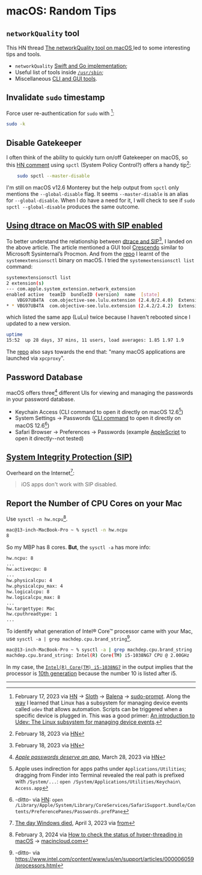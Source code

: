 # macOS: Random Tips
## `networkQuality` tool
This HN thread [The networkQuality tool on macOS ](https://news.ycombinator.com/item?id=35936999) led to some interesting tips and tools.
* `networkQuality` [Swift and Go implementation](https://news.ycombinator.com/item?id=35937295);
* Useful list of tools inside [`/usr/sbin`](https://news.ycombinator.com/item?id=35937359);
* Miscellaneous [CLI and GUI tools](https://news.ycombinator.com/item?id=35937763). 


## Invalidate `sudo` timestamp
Force user re-authentication for `sudo` with [^1]:
```bash
sudo -k
```
## Disable Gatekeeper
I often think of the ability to quickly turn on/off Gatekeeper on macOS, so this [HN comment](https://news.ycombinator.com/item?id=34845211) using `spctl` (System Policy Control?) offers a handy tip[^2]:
```bash
	sudo spctl --master-disable
```
I'm still on macOS v12.6 Monterey but the help output from `spctl` only mentions the `--global-disable` flag. 
It seems `--master-disable` is an alias for `--global-disable`. 
When I do have a need for it, I will check to see if `sudo spctl --global-disable` produces the same outcome.

## [Using dtrace on MacOS with SIP enabled](https://poweruser.blog/using-dtrace-with-sip-enabled-3826a352e64b)
To better understand the relationship between [dtrace and SIP](https://www.google.com/search?client=safari&rls=en&q=dtrace+macos&ie=UTF-8&oe=UTF-8)[^2], I landed on the above article.
The article mentioned a GUI tool [Crescendo](https://github.com/SuprHackerSteve/Crescendo) similar to Microsoft Sysinternal’s Procmon. And from the [repo](https://github.com/SuprHackerSteve/Crescendo/tree/836ca3402b24564a3ecc6096883e480de7ad62e8#testing-and-development) I learnt of the `systemextensionsctl` binary on macOS. I tried the `systemextensionsctl list` command:
```bash
systemextensionsctl list
2 extension(s)
--- com.apple.system_extension.network_extension
enabled active  teamID  bundleID (version)  name  [state]
    VBG97UB4TA  com.objective-see.lulu.extension (2.4.0/2.4.0)  Extension [terminated waiting to uninstall on reboot]
* * VBG97UB4TA  com.objective-see.lulu.extension (2.4.2/2.4.2)  Extension [activated enabled]
```
which listed the same app (LuLu) twice because I haven't rebooted since I updated to a new version.
```bash
uptime
15:52  up 28 days, 37 mins, 11 users, load averages: 1.85 1.97 1.9
```
The [repo](https://github.com/SuprHackerSteve/Crescendo/tree/836ca3402b24564a3ecc6096883e480de7ad62e8#troubleshooting) also says towards the end that: "many macOS applications are launched via `xpcproxy`".

## Password Database
macOS offers three[^3] different UIs for viewing and managing the passwords in your password database.
* Keychain Access (CLI command to open it directly on macOS 12.6[^4])
* System Settings -> Passwords ([CLI command](https://news.ycombinator.com/item?id=35331649) to open it directly on macOS 12.6[^5])
* Safari Browser -> Preferences -> Passwords (example [AppleScript](https://news.ycombinator.com/item?id=35332262) to open it directly--not tested)

## [System Integrity Protection (SIP)](https://developer.apple.com/documentation/security/disabling_and_enabling_system_integrity_protection)
Overheard on the Internet[^6]:
> iOS apps don't work with SIP disabled.

## Report the Number of CPU Cores on your Mac
Use `sysctl -n hw.ncpu`[^7].
```bash
mac@13-inch-MacBook-Pro ~ % sysctl -n hw.ncpu
8
```
So my MBP has 8 cores. **But**, the `sysctl -a` has more info:
```bash
hw.ncpu: 8
...
hw.activecpu: 8
...
hw.physicalcpu: 4
hw.physicalcpu_max: 4
hw.logicalcpu: 8
hw.logicalcpu_max: 8
...
hw.targettype: Mac
hw.cputhreadtype: 1
...
```

To identify what generation of Intel® Core™ processor came with your Mac, use `sysctl -a | grep machdep.cpu.brand_string`[^8].
```bash
mac@13-inch-MacBook-Pro ~ % sysctl -a | grep machdep.cpu.brand_string
machdep.cpu.brand_string: Intel(R) Core(TM) i5-1038NG7 CPU @ 2.00GHz
```
In my case, the [`Intel(R) Core(TM) i5-1038NG7`](https://www.intel.com/content/www/us/en/products/sku/196594/intel-core-i51038ng7-processor-6m-cache-up-to-3-80-ghz/specifications.html) in the output implies that the processor is [10th generation](https://www.intel.com/content/www/us/en/support/articles/000032203/processors/intel-core-processors.html) because the number 10 is listed after i5.

---
[^1]: February 17, 2023 via [HN](https://news.ycombinator.com/item?id=34828012) -> [Sloth](https://github.com/sveinbjornt/Sloth/issues/22) -> [Balena](https://github.com/jorangreef/sudo-prompt/issues/53) -> [sudo-prompt](https://github.com/jorangreef/sudo-prompt/blob/c3cc31a51bc50fe21fadcbf76a88609c0c77026f/README.md#invalidating-the-timestamp). Along the [way](https://github.com/balena-io/etcher/issues/2644#issuecomment-619969067) I learned that Linux has a subsystem for managing device events called `udev` that allows automation. Scripts can be triggered when a specific device is plugged in. This was a good primer: [An introduction to Udev: The Linux subsystem for managing device events](https://opensource.com/article/18/11/udev).

[^2]: February 18, 2023 via [HN](https://news.ycombinator.com/item?id=34841742) 

[^3]: [*Apple passwords deserve an app*](https://news.ycombinator.com/item?id=35329950), March 28, 2023 via [HN](https://news.ycombinator.com/item?id=35330427)

[^4]: Apple uses indirection for apps paths under `Applications/Utilities`; dragging from Finder into Terminal revealed the real path is prefixed with `/System/...`: `open /System/Applications/Utilities/Keychain\ Access.app` 

[^5]: -ditto- via [HN](https://news.ycombinator.com/item?id=35331649): `open /Library/Apple/System/Library/CoreServices/SafariSupport.bundle/Contents/PreferencePanes/Passwords.prefPane`

[^6]: [The day Windows died](https://news.ycombinator.com/item?id=35415758), April 3, 2023 via [from](https://news.ycombinator.com/item?id=35416683)

[^7]: February 3, 2024 via [How to check the status of hyper-threading in macOS](https://discussions.apple.com/thread/250367139?sortBy=best) -> [macincloud.com](https://support.macincloud.com/support/solutions/articles/8000087401-how-can-i-check-the-number-of-cpu-cores-on-a-mac)

[^8]: -ditto- via https://www.intel.com/content/www/us/en/support/articles/000006059/processors.html 
